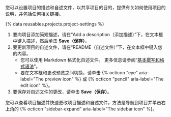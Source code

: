 您可以设置项目的描述和自述文件，以共享项目的目的，提供有关如何使用项目的说明，并包括任何相关链接。

{% data reusables.projects.project-settings %}
1. 要向项目添加简短描述，请在“Add a description（添加描述）”下，在文本框中键入描述，然后单击 **Save（保存）**。
1. 要更新项目的自述文件，请在“README（自述文件）”下，在文本框中键入您的内容。
   - 您可以使用 Markdown 格式化自述文件。 更多信息请参阅“[基本撰写和格式语法](/get-started/writing-on-github/getting-started-with-writing-and-formatting-on-github/basic-writing-and-formatting-syntax)”。
   - 要在文本框和更改预览之间切换，请单击 {% octicon "eye" aria-label="The preview icon" %} 或 {% octicon "pencil" aria-label="The edit icon" %}。
1. 要保存对自述文件的更改，请单击 **Save（保存）**。

您可以查看项目描述并快速更改项目描述和自述文件，方法是导航到项目并单击右上角的 {% octicon "sidebar-expand" aria-label="The sidebar icon" %}。
